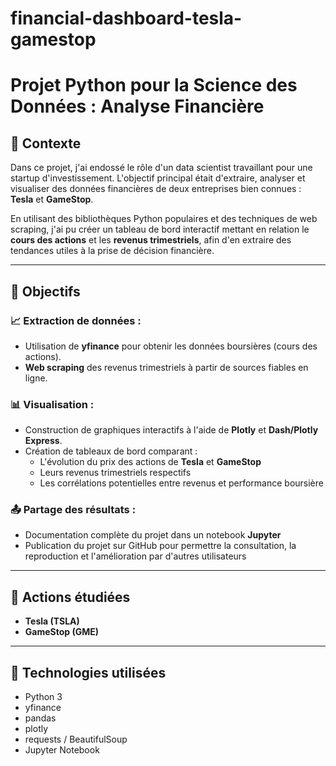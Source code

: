 # financial-dashboard-tesla-gamestop
# Projet Python pour la Science des Données : Analyse Financière

## 📘 Contexte

Dans ce projet, j'ai endossé le rôle d'un data scientist travaillant pour une startup d'investissement. L'objectif principal était d'extraire, analyser et visualiser des données financières de deux entreprises bien connues : **Tesla** et **GameStop**.

En utilisant des bibliothèques Python populaires et des techniques de web scraping, j'ai pu créer un tableau de bord interactif mettant en relation le **cours des actions** et les **revenus trimestriels**, afin d'en extraire des tendances utiles à la prise de décision financière.

---

## 🎯 Objectifs

### 📈 Extraction de données :
- Utilisation de **yfinance** pour obtenir les données boursières (cours des actions).
- **Web scraping** des revenus trimestriels à partir de sources fiables en ligne.

### 📊 Visualisation :
- Construction de graphiques interactifs à l'aide de **Plotly** et **Dash/Plotly Express**.
- Création de tableaux de bord comparant :
  - L'évolution du prix des actions de **Tesla** et **GameStop**
  - Leurs revenus trimestriels respectifs
  - Les corrélations potentielles entre revenus et performance boursière

### 📤 Partage des résultats :
- Documentation complète du projet dans un notebook **Jupyter**
- Publication du projet sur GitHub pour permettre la consultation, la reproduction et l'amélioration par d'autres utilisateurs

---

## 🧾 Actions étudiées

- **Tesla (TSLA)**
- **GameStop (GME)**

---

## 🔧 Technologies utilisées

- Python 3
- yfinance
- pandas
- plotly
- requests / BeautifulSoup
- Jupyter Notebook
